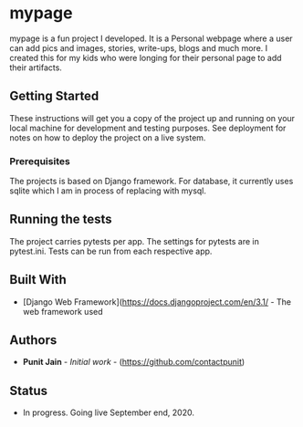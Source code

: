
# mypage

mypage is a fun project I developed. It is a Personal webpage where a user can add pics and images, stories, write-ups, blogs and much more.
I created this for my kids who were longing for their personal page to add their artifacts.

## Getting Started

These instructions will get you a copy of the project up and running on your local machine for development and testing purposes. See deployment for notes on how to deploy the project on a live system.

### Prerequisites

The projects is based on Django framework.
For database, it currently uses sqlite which I am in process of replacing with mysql.

## Running the tests

The project carries pytests per app. The settings for pytests are in pytest.ini.
Tests can be run from each respective app.

## Built With

* [Django Web Framework](https://docs.djangoproject.com/en/3.1/ - The web framework used

## Authors

* **Punit Jain** - *Initial work* - (https://github.com/contactpunit)

## Status

* In progress. Going live September end, 2020.

